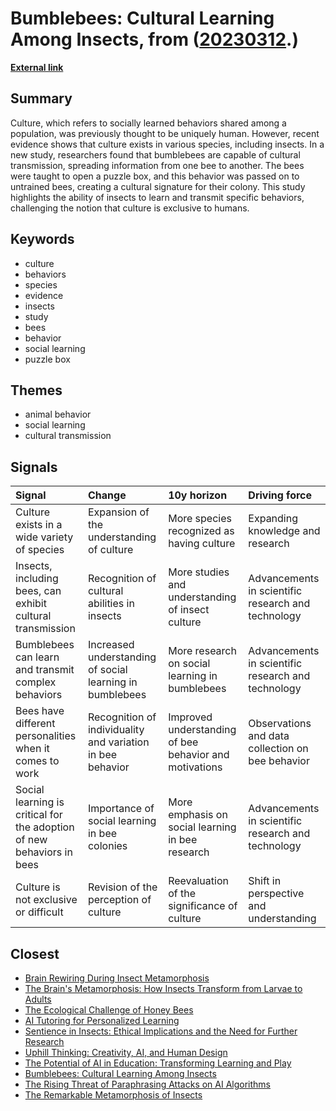 # __Bumblebees: Cultural Learning Among Insects__, from ([20230312](https://kghosh.substack.com/p/20230312).)

__[External link](https://www.scientificamerican.com/article/bumblebees-show-off-their-own-puzzle-solving-culture/?utm_source=join1440&utm_medium=email&utm_placement=newsletter)__



## Summary

Culture, which refers to socially learned behaviors shared among a population, was previously thought to be uniquely human. However, recent evidence shows that culture exists in various species, including insects. In a new study, researchers found that bumblebees are capable of cultural transmission, spreading information from one bee to another. The bees were taught to open a puzzle box, and this behavior was passed on to untrained bees, creating a cultural signature for their colony. This study highlights the ability of insects to learn and transmit specific behaviors, challenging the notion that culture is exclusive to humans.

## Keywords

* culture
* behaviors
* species
* evidence
* insects
* study
* bees
* behavior
* social learning
* puzzle box

## Themes

* animal behavior
* social learning
* cultural transmission

## Signals

| Signal                                                                | Change                                                     | 10y horizon                                            | Driving force                                      |
|:----------------------------------------------------------------------|:-----------------------------------------------------------|:-------------------------------------------------------|:---------------------------------------------------|
| Culture exists in a wide variety of species                           | Expansion of the understanding of culture                  | More species recognized as having culture              | Expanding knowledge and research                   |
| Insects, including bees, can exhibit cultural transmission            | Recognition of cultural abilities in insects               | More studies and understanding of insect culture       | Advancements in scientific research and technology |
| Bumblebees can learn and transmit complex behaviors                   | Increased understanding of social learning in bumblebees   | More research on social learning in bumblebees         | Advancements in scientific research and technology |
| Bees have different personalities when it comes to work               | Recognition of individuality and variation in bee behavior | Improved understanding of bee behavior and motivations | Observations and data collection on bee behavior   |
| Social learning is critical for the adoption of new behaviors in bees | Importance of social learning in bee colonies              | More emphasis on social learning in bee research       | Advancements in scientific research and technology |
| Culture is not exclusive or difficult                                 | Revision of the perception of culture                      | Reevaluation of the significance of culture            | Shift in perspective and understanding             |

## Closest

* [Brain Rewiring During Insect Metamorphosis](bcf5820227220a93cb3923e1d8c64a6c)
* [The Brain's Metamorphosis: How Insects Transform from Larvae to Adults](25b20b3a3800f47c01aeec2e68e2af8f)
* [The Ecological Challenge of Honey Bees](4dfe18ed5e6333c9893bad9059e7e540)
* [AI Tutoring for Personalized Learning](8f4d495f94113bef7aed043ebceafebb)
* [Sentience in Insects: Ethical Implications and the Need for Further Research](a2655cb820f74828eabbac3f12217ce2)
* [Uphill Thinking: Creativity, AI, and Human Design](92ae644db3cc8e4d0fb262bac8413f8b)
* [The Potential of AI in Education: Transforming Learning and Play](adf886a1b9fd74281e0a43c3e7c70def)
* [Bumblebees: Cultural Learning Among Insects](2394a07d8b41ae57fc3d67bd80e7f751)
* [The Rising Threat of Paraphrasing Attacks on AI Algorithms](e1fbb09ec5e66a8a6d4eff2126eefb40)
* [The Remarkable Metamorphosis of Insects](c2544a0a5298530b102bb76ca874b3d5)